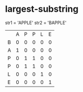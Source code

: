# largest-substring

str1 = 'APPLE'
str2 = 'BAPPLE'

|   |    |   |   |    |   |
|---|----|---|---|----|---|
|   |  A | P | P |  L | E |
| B |  0 | 0 | 0 |  0 | 0 |
| A |  1 | 0 | 0 |  0 | 0 |
| P |  0 | 1 | 1 |  0 | 0 |
| P |  0 | 1 | 1 |  0 | 0 |
| L |  0 | 0 | 0 |  1 | 0 |
| E |  0 | 0 | 0 |  0 | 1 |

